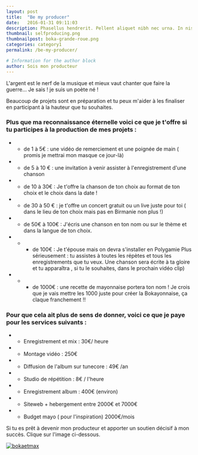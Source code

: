 ```yaml
---
layout: post
title:  "Be my producer"
date:   2016-01-31 09:11:03
description: Phasellus hendrerit. Pellent aliquet nibh nec urna. In nis aliquet vel, dapibus id,mattis.
thumbnail: selfproducing.png
thumbnailpost: boka-grande-roue.png
categories: category1
permalink: /be-my-producer/

# Information for the author block
author: Sois mon producteur
---
```

L'argent est le nerf de la musique et mieux vaut chanter que faire la guerre... Je sais ! je suis un poète né !

Beaucoup de projets sont en préparation et tu peux m'aider à les finaliser en participant à la hauteur que tu souhaites.

### Plus que ma reconnaissance éternelle voici ce que je t'offre si tu participes à la production de mes projets :

* - de 1 à 5€ : une vidéo de remerciement et une poignée de main ( promis je mettrai mon masque ce jour-là)
* - de 5 à 10 € : une invitation à venir assister à l'enregistrement d'une chanson
* - de 10 à 30€ : Je t'offre la chanson de ton choix au format de ton choix et le choix dans la date !
* - de 30 à 50 € : je t'offre un concert gratuit ou un live juste pour toi ( dans le lieu de ton choix mais pas en Birmanie non plus !)
* - de 50€ à 100€ : J'écris une chanson en ton nom ou sur le thème et dans la langue de ton choix.
* - + de 100€ : Je t'épouse mais on devra s'installer en Polygamie
Plus sérieusement : tu assistes à toutes les répètes et tous les enregistrements que tu veux. Une chanson sera écrite à ta gloire et tu apparaîtra , si tu le souhaites, dans le prochain vidéo clip)
* - + de 1000€ : une recette de mayonnaise portera ton nom ! Je crois que je vais mettre les 1000 juste pour créer la Bokayonnaise, ça claque franchement !!

### Pour que cela ait plus de sens de donner, voici ce que je paye pour les services suivants :

* - Enregistrement et mix : 30€/ heure
* - Montage vidéo : 250€
* - Diffusion de l'album sur tunecore : 49€ /an
* - Studio de répétition : 8€ / l'heure
* - Enregistrement album : 400€ (environ)
* - Siteweb + hebergement entre 2000€ et 7000€
* - Budget mayo ( pour l'inspiration) 2000€/mois

Si tu es prêt à devenir mon producteur et apporter un soutien décisif à mon succès.
Clique sur l'image ci-dessous.

<a href="https://www.paypal.com/paypalme/bokaomw?utm_source=unp&utm_medium=email&utm_campaign=PPC000628&utm_unptid=289979dc-9823-11ea-ae93-b875c0b0bf0d&ppid=PPC000628&cnac=FR&rsta=fr_FR&cust=4NMQW6GD6M3CG&unptid=289979dc-9823-11ea-ae93-b875c0b0bf0d&calc=7af48640f9979&unp_tpcid=ppme-social-user-profile-created&page=main%3Aemail%3APPC000628%3A%3A%3A&pgrp=main%3Aemail&e=cl&mchn=em&s=ci&mail=sys&xt=104037"  target="_blank">![bokaetmax]({{site.url}}/{{site.baseurl}}/assets/img/fry-donation.png)</a>



